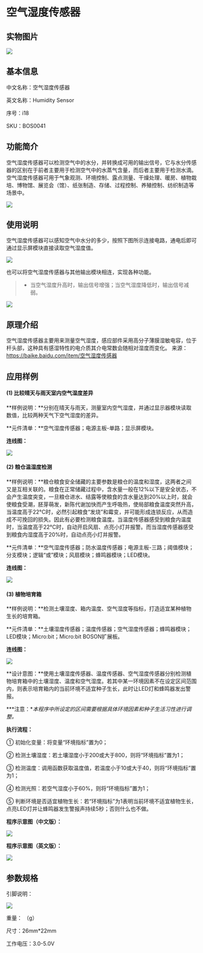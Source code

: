 # 空气湿度传感器

## 实物图片
![](boson_空气湿度传感器_实物图片.jpg)

## 基本信息
中文名称：空气湿度传感器

英文名称：Humidity Sensor

序号：i18

SKU：BOS0041

## 功能简介
空气湿度传感器可以检测空气中的水分，并转换成可用的输出信号，它与水分传感器的区别在于前者主要用于检测空气中的水蒸气含量，而后者主要用于检测水滴。空气湿度传感器可用于气象观测、环境控制、露点测量、干燥处理、暖房、植物栽培、博物馆、展览会（馆）、纸张制造、存储、过程控制、养殖控制、纺织制造等场景中。

![](boson_空气湿度传感器_模块简介.png)

## 使用说明
空气湿度传感器可以感知空气中水分的多少，按照下图所示连接电路，通电后即可通过显示屏模块直接读取空气湿度值。

![](boson_空气湿度传感器_使用说明1.png)

也可以将空气湿度传感器与其他输出模块相连，实现各种功能。

> * 当空气湿度升高时，输出信号增强；当空气湿度降低时，输出信号减弱。

![](boson_空气湿度传感器_使用说明2.png)

## 原理介绍
空气湿度传感器主要用来测量空气湿度，感应部件采用高分子薄膜湿敏电容，位于杆头部，这种具有感湿特性的电介质其介电常数会随相对湿度而变化。
来源：https://baike.baidu.com/item/空气湿度传感器

## 应用样例
#### (1) 比较晴天与雨天室内空气湿度差异
**样例说明：**分别在晴天与雨天，测量室内空气湿度，并通过显示器模块读取数值，比较两种天气下空气湿度的差异。

**元件清单：**空气湿度传感器；电源主板-单路；显示屏模块。

**连线图：**

![](boson_空气湿度传感器_应用样例1_连线图.png)

#### (2) 粮仓温湿度检测
**样例说明：**粮仓粮食安全储藏的主要参数是粮仓的温度和湿度，这两者之间又是互相关联的。粮食在正常储藏过程中，含水量一般在12%以下是安全状态，不会产生温度突变，一旦粮仓进水、结露等使粮食的含水量达到20%以上时，就会使粮食受潮，胚芽萌发，新陈代谢加快而产生呼吸热，使局部粮食温度突然升高，当温度高于22°C时，必然引起粮食“发烧”和霉变，并可能形成连锁反应，从而造成不可挽回的损失。因此有必要检测粮食温度。当温度传感器感受到粮食内温度时，当温度高于22°C时，自动开启风扇、点亮小灯并报警。而当湿度传感器感受到粮食内湿度高于20%时，自动点亮小灯并报警。

**元件清单：**空气湿度传感器；防水温度传感器；电源主板-三路；阈值模块；分支模块；逻辑“或”模块；风扇模块；蜂鸣器模块；LED模块。

**连线图：**

![](boson_空气湿度传感器_应用样例2_连线图.png)

#### (3) 植物培育箱
**样例说明：**检测土壤湿度、箱内温度、空气湿度等指标，打造适宜某种植物生长的培育箱。

**元件清单：**土壤湿度传感器；温度传感器；空气湿度传感器；蜂鸣器模块；LED模块；Micro:bit；Micro:bit BOSON扩展板。

**连线图：**

![](boson_空气湿度传感器_应用样例3_连线图.png)

**设计意图：**使用土壤湿度传感器、温度传感器、空气湿度传感器分别检测植物培育箱中的土壤湿度、温度和空气湿度。若其中某一环境因素不在设定区间范围内，则表示培育箱内的当前环境不适宜种子生长，此时让LED灯和蜂鸣器发出警报。

***注意：**本程序中所设定的区间需要根据具体环境因素和种子生活习性进行调整。*

**执行流程：**

① 初始化变量：将变量“环境指标”置为0；

② 检测土壤湿度：若土壤湿度小于200或大于800，则将“环境指标”置为1；

③ 检测温度：调用函数获取温度值，若温度小于10或大于40，则将“环境指标”置为1；

④ 检测光照：若空气湿度小于60%，则将“环境指标”置为1；

⑤ 判断环境是否适宜植物生长：若“环境指标”为1表明当前环境不适宜植物生长，点亮LED灯并让蜂鸣器发生警报声持续5秒；否则什么也不做。

**程序示意图（中文版）：**

![](boson_空气湿度传感器_应用样例3_程序示意图中文版.png)

**程序示意图（英文版）：**

![](boson_空气湿度传感器_应用样例3_程序示意图英文版.png)

## 参数规格
引脚说明：

![](boson_空气湿度传感器_引脚说明.png)

重量： （g）

尺寸：26mm*22mm

工作电压：3.0-5.0V